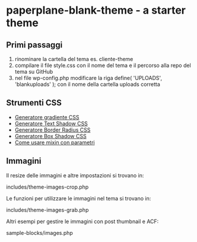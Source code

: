 # paperplane-blank-theme - a starter theme

## Primi passaggi
1. rinominare la cartella del tema es. cliente-theme
2. compilare il file style.css con il nome del tema e il percorso alla repo del tema su GitHub
3. nel file wp-config.php modificare la riga define( 'UPLOADS', 'blankuploads' ); con il nome della cartella uploads corretta

## Strumenti CSS
- [Generatore gradiente CSS](https://cssgradient.io/)
- [Generatore Text Shadow CSS](https://css3gen.com/text-shadow/)
- [Generatore Border Radius CSS](https://css3gen.com/border-radius/)
- [Generatore Box Shadow CSS](https://css3gen.com/box-shadow/)
- [Come usare mixin con parametri](https://marksheet.io/sass-mixins.html)

## Immagini
Il resize delle immagini e altre impostazioni si trovano in:

includes/theme-images-crop.php

Le funzioni per utilizzare le immagini nel tema si trovano in:

includes/theme-images-grab.php

Altri esempi per gestire le immagini con post thumbnail e ACF:

sample-blocks/images.php
